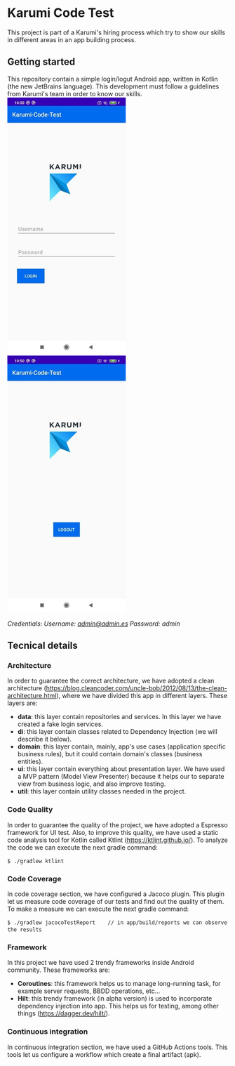 # Karumi Code Test
This project is part of a Karumi's hiring process which try to show our skills in different areas in an app building process.

## Getting started
This repository contain a simple login/logut Android app, written in Kotlin (the new JetBrains language). This development must follow a guidelines from Karumi's team in order to know our skills.
![Login](/screenshots/login.jpg?raw=true "Login")
![Logout](/screenshots/logout.jpg?raw=true "Logout")

*Credentials:
Username: admin@admin.es
Password: admin*

## Tecnical details
### Architecture
In order to guarantee the correct architecture, we have adopted a clean architecture (https://blog.cleancoder.com/uncle-bob/2012/08/13/the-clean-architecture.html), where we have divided this app in different layers. These layers are:
* **data**: this layer contain repositories and services. In this layer we have created a fake login services.
* **di**: this layer contain classes related to Dependency Injection (we will describe it below).
* **domain**: this layer contain, mainly, app's use cases (application specific business rules), but it could contain domain's classes (business entities). 
* **ui**: this layer contain everything about presentation layer. We have used a MVP pattern (Model View Presenter) because it helps our to separate view from business logic, and also improve testing.  
* **util**: this layer contain utility classes needed in the project.

### Code Quality
In order to guarantee the quality of the project, we have adopted a Espresso framework for UI test.
Also, to improve this quality, we have used a static code analysis tool for Kotlin called Ktlint (https://ktlint.github.io/). To analyze the code we can execute the next gradle command:
```
$ ./gradlew ktlint
``` 
### Code Coverage
In code coverage section, we have configured a Jacoco plugin. This plugin let us measure code coverage of our tests and find out the quality of them. To make a measure we can execute the next gradle command:
```
$ ./gradlew jacocoTestReport	// in app/build/reports we can observe the results
``` 
 
 ### Framework
In this project we have used 2 trendy frameworks inside Android community. These frameworks are:
* **Coroutines**: this framework helps us to manage long-running task, for example server requests, BBDD operations, etc... 
* **Hilt**: this trendy framework (in alpha version) is used to incorporate dependency injection into app. This helps us for testing, among other things (https://dagger.dev/hilt/). 
 
### Continuous integration 
In continuous integration section, we have used a GitHub Actions tools. This tools let us configure a workflow which create a final artifact (apk).  



